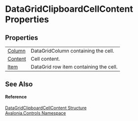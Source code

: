 # DataGridClipboardCellContent Properties




## Properties
<table>
<tr>
<td><a href="P_Avalonia_Controls_DataGridClipboardCellContent_Column">Column</a></td>
<td>DataGridColumn containing the cell.</td>
</tr>
<tr>
<td><a href="P_Avalonia_Controls_DataGridClipboardCellContent_Content">Content</a></td>
<td>Cell content.</td>
</tr>
<tr>
<td><a href="P_Avalonia_Controls_DataGridClipboardCellContent_Item">Item</a></td>
<td>DataGrid row item containing the cell.</td>
</tr>
</table>

## See Also


#### Reference
<a href="T_Avalonia_Controls_DataGridClipboardCellContent">DataGridClipboardCellContent Structure</a>  
<a href="N_Avalonia_Controls">Avalonia.Controls Namespace</a>  

